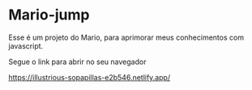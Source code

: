 # Mario-jump
Esse é um projeto do Mario, para aprimorar meus conhecimentos com javascript.

Segue o link para abrir no seu navegador

https://illustrious-sopapillas-e2b546.netlify.app/
